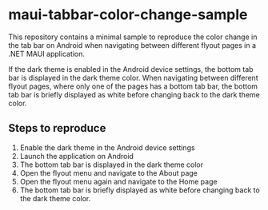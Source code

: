 # maui-tabbar-color-change-sample

This repository contains a minimal sample to reproduce the color change
in the tab bar on Android when navigating between different flyout pages
in a .NET MAUI application.

If the dark theme is enabled in the Android device settings, the bottom
tab bar is displayed in the dark theme color. When navigating between
different flyout pages, where only one of the pages has a bottom tab bar,
the bottom tab bar is briefly displayed as white before changing back to
the dark theme color.

## Steps to reproduce

1. Enable the dark theme in the Android device settings
2. Launch the application on Android
3. The bottom tab bar is displayed in the dark theme color
4. Open the flyout menu and navigate to the About page
5. Open the flyout menu again and navigate to the Home page
6. The bottom tab bar is briefly displayed as white before changing
back to the dark theme color.
